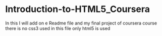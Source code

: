 # Introduction-to-HTML5_Coursera
In this I will add on e Readme file and my final project of coursera course there is no css3 used in this file
only html5 is used

